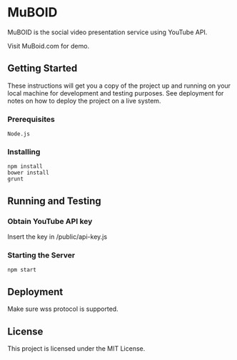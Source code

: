 # MuBOID

MuBOID is the social video presentation service using YouTube API.

Visit MuBoid.com for demo.

## Getting Started

These instructions will get you a copy of the project up and running on your local machine for development and testing purposes. See deployment for notes on how to deploy the project on a live system.

### Prerequisites

```
Node.js
```

### Installing

```
npm install
bower install
grunt
```

## Running and Testing

### Obtain YouTube API key

Insert the key in /public/api-key.js

### Starting the Server

```
npm start
```

## Deployment

Make sure wss protocol is supported.

## License

This project is licensed under the MIT License.
